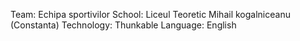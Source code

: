 Team: Echipa sportivilor
School: Liceul Teoretic Mihail kogalniceanu (Constanta)
Technology: Thunkable
Language: English
